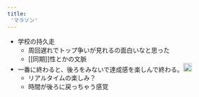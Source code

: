```yaml
---
title:
 'マラソン'
---
```


- 学校の持久走
    - 周回遅れでトップ争いが見れるの面白いなと思った
    - [[同期]]性とかの文脈
- 一番に終わると、後ろをみないで達成感を楽しんで終わる。<img src='https://scrapbox.io/api/pages/blu3mo-public/aka/icon' alt='aka.icon' height="19.5"/>
    - リアルタイムの楽しみ？
    - 時間が後ろに戻っちゃう感覚
